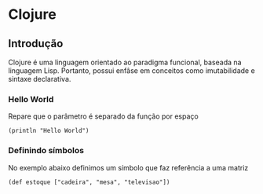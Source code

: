 # Clojure

## Introdução
Clojure é uma linguagem orientado ao paradigma funcional, baseada na linguagem Lisp. Portanto, possui enfâse em conceitos como imutabilidade e sintaxe declarativa.

### Hello World
Repare que o parâmetro é separado da função por espaço

```
(println "Hello World")
```

### Definindo símbolos
No exemplo abaixo definimos um símbolo que faz referência a uma matriz

````
(def estoque ["cadeira", "mesa", "televisao"])
````

